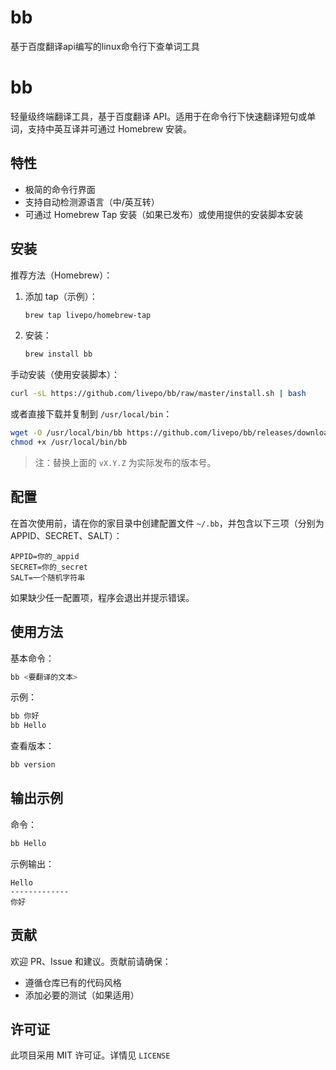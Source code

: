 # bb
基于百度翻译api编写的linux命令行下查单词工具
# bb

轻量级终端翻译工具，基于百度翻译 API。适用于在命令行下快速翻译短句或单词，支持中英互译并可通过 Homebrew 安装。

## 特性

- 极简的命令行界面
- 支持自动检测源语言（中/英互转）
- 可通过 Homebrew Tap 安装（如果已发布）或使用提供的安装脚本安装

## 安装

推荐方法（Homebrew）：

1. 添加 tap（示例）：

	```bash
	brew tap livepo/homebrew-tap
	```

2. 安装：

	```bash
	brew install bb
	```

手动安装（使用安装脚本）：

```bash
curl -sL https://github.com/livepo/bb/raw/master/install.sh | bash
```

或者直接下载并复制到 `/usr/local/bin`：

```bash
wget -O /usr/local/bin/bb https://github.com/livepo/bb/releases/download/vX.Y.Z/bb
chmod +x /usr/local/bin/bb
```

> 注：替换上面的 `vX.Y.Z` 为实际发布的版本号。

## 配置

在首次使用前，请在你的家目录中创建配置文件 `~/.bb`，并包含以下三项（分别为 APPID、SECRET、SALT）：

```
APPID=你的_appid
SECRET=你的_secret
SALT=一个随机字符串
```

如果缺少任一配置项，程序会退出并提示错误。

## 使用方法

基本命令：

```bash
bb <要翻译的文本>
```

示例：

```bash
bb 你好
bb Hello
```

查看版本：

```bash
bb version
```

## 输出示例

命令：

```bash
bb Hello
```

示例输出：

```
Hello
-------------
你好
```

## 贡献

欢迎 PR、Issue 和建议。贡献前请确保：

- 遵循仓库已有的代码风格
- 添加必要的测试（如果适用）

## 许可证

此项目采用 MIT 许可证。详情见 `LICENSE`
